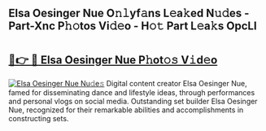 ## Elsa Oesinger Nue O𝚗𝚕yf𝚊ns L𝚎a𝚔ed N𝚞𝚍es - Part-Xnc P𝚑𝚘tos Vi𝚍𝚎o - H𝚘𝚝 Part L𝚎a𝚔s OpcLI

# <h2><a href="http://kf77dqd.oniu.top/?m=Elsa+Oesinger+Nue">🔗👉 🔴 Elsa Oesinger Nue P𝚑ot𝚘𝚜 V𝚒d𝚎o</a></h2>

[![Elsa Oesinger Nue Nu𝚍e𝚜](https://i.imgur.com/0qMVB7G.gif)](http://kf77dqd.oniu.top/?m=Elsa+Oesinger+Nue)
Digital content creator Elsa Oesinger Nue, famed for disseminating dance and lifestyle ideas, through performances and personal vlogs on social media. Outstanding set builder Elsa Oesinger Nue, recognized for their remarkable abilities and accomplishments in constructing sets.  
